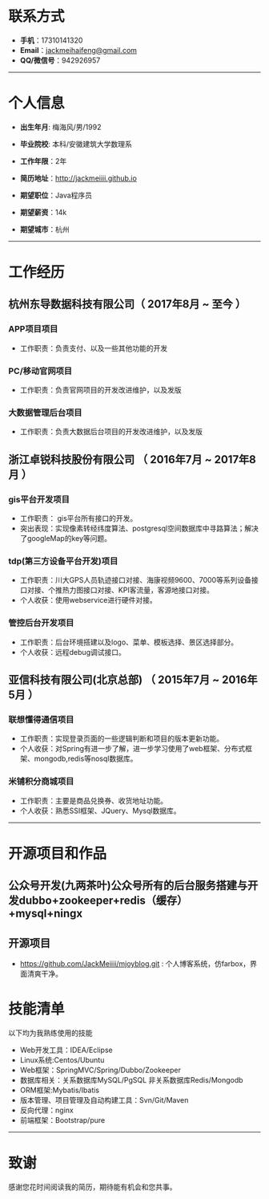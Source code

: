 # 联系方式

- __手机__：17310141320
- __Email__：jackmeihaifeng@gmail.com
- __QQ/微信号__：942926957

---

# 个人信息

 - __出生年月__: 梅海风/男/1992
 - __毕业院校__: 本科/安徽建筑大学数理系 
 - __工作年限__：2年
 - __简历地址__：http://jackmeiiii.github.io  

 - __期望职位__：Java程序员
 - __期望薪资__：14k
 - __期望城市__：杭州

---

# 工作经历

## 杭州东导数据科技有限公司（ 2017年8月 ~ 至今 ）

### APP项目项目 
- 工作职责：负责支付、以及一些其他功能的开发


### PC/移动官网项目
- 工作职责：负责官网项目的开发改进维护，以及发版

### 大数据管理后台项目 
- 工作职责：负责大数据后台项目的开发改进维护，以及发版
 
## 浙江卓锐科技股份有限公司 （ 2016年7月 ~ 2017年8月 ）

### gis平台开发项目 
- 工作职责： gis平台所有接口的开发。
- 突出表现：实现像素转经纬度算法、postgresql空间数据库中寻路算法；解决了googleMap的key等问题。

### tdp(第三方设备平台开发)项目 
- 工作职责：川大GPS人员轨迹接口对接、海康视频9600、7000等系列设备接口对接、个推热力图接口对接、KPI客流量，客源地接口对接。
- 个人收获：使用webservice进行硬件对接。


### 管控后台开发项目
- 工作职责：后台环境搭建以及logo、菜单、模板选择、景区选择部分。
- 个人收获：远程debug调试接口。
## 亚信科技有限公司(北京总部) （ 2015年7月 ~ 2016年5月 ）

### 联想懂得通信项目 
- 工作职责：实现登录页面的一些逻辑判断和项目的版本更新功能。
- 个人收获：对Spring有进一步了解，进一步学习使用了web框架、分布式框架、mongodb,redis等nosql数据库。



### 米铺积分商城项目 
- 工作职责：主要是商品兑换券、收货地址功能。
- 个人收获：熟悉SSI框架、JQuery、Mysql数据库。


---
# 开源项目和作品
## 公众号开发(九两茶叶)公众号所有的后台服务搭建与开发dubbo+zookeeper+redis（缓存）+mysql+ningx
## 开源项目

 - https://github.com/JackMeiiii/mjoyblog.git : 个人博客系统，仿farbox，界面清爽干净。


# 技能清单

以下均为我熟练使用的技能

- Web开发工具：IDEA/Eclipse
- Linux系统:Centos/Ubuntu
- Web框架：SpringMVC/Spring/Dubbo/Zookeeper
- 数据库相关：关系数据库MySQL/PgSQL 非关系数据库Redis/Mongodb
- ORM框架:Mybatis/Ibatis
- 版本管理、项目管理及自动构建工具：Svn/Git/Maven
- 反向代理：nginx
- 前端框架：Bootstrap/pure

---

# 致谢
感谢您花时间阅读我的简历，期待能有机会和您共事。
